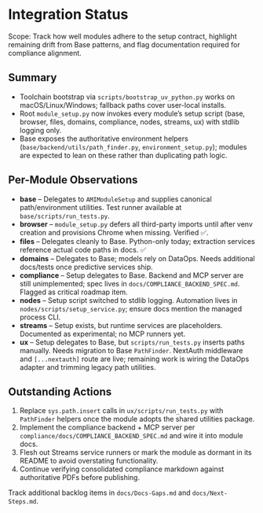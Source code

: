 # Integration Status

Scope: Track how well modules adhere to the setup contract, highlight remaining drift from Base patterns, and flag documentation required for compliance alignment.

## Summary

- Toolchain bootstrap via `scripts/bootstrap_uv_python.py` works on macOS/Linux/Windows; fallback paths cover user-local installs.
- Root `module_setup.py` now invokes every module’s setup script (base, browser, files, domains, compliance, nodes, streams, ux) with stdlib logging only.
- Base exposes the authoritative environment helpers (`base/backend/utils/path_finder.py`, `environment_setup.py`); modules are expected to lean on these rather than duplicating path logic.

## Per-Module Observations

- **base** – Delegates to `AMIModuleSetup` and supplies canonical path/environment utilities. Test runner available at `base/scripts/run_tests.py`.
- **browser** – `module_setup.py` defers all third-party imports until after venv creation and provisions Chrome when missing. Verified ✅.
- **files** – Delegates cleanly to Base. Python-only today; extraction services reference actual code paths in docs. ✅
- **domains** – Delegates to Base; models rely on DataOps. Needs additional docs/tests once predictive services ship.
- **compliance** – Setup delegates to Base. Backend and MCP server are still unimplemented; spec lives in `docs/COMPLIANCE_BACKEND_SPEC.md`. Flagged as critical roadmap item.
- **nodes** – Setup script switched to stdlib logging. Automation lives in `nodes/scripts/setup_service.py`; ensure docs mention the managed process CLI.
- **streams** – Setup exists, but runtime services are placeholders. Documented as experimental; no MCP runners yet.
- **ux** – Setup delegates to Base, but `scripts/run_tests.py` inserts paths manually. Needs migration to Base `PathFinder`. NextAuth middleware and `[...nextauth]` route are live; remaining work is wiring the DataOps adapter and trimming legacy path utilities.

## Outstanding Actions

1. Replace `sys.path.insert` calls in `ux/scripts/run_tests.py` with `PathFinder` helpers once the module adopts the shared utilities package.
2. Implement the compliance backend + MCP server per `compliance/docs/COMPLIANCE_BACKEND_SPEC.md` and wire it into module docs.
3. Flesh out Streams service runners or mark the module as dormant in its README to avoid overstating functionality.
4. Continue verifying consolidated compliance markdown against authoritative PDFs before publishing.

Track additional backlog items in `docs/Docs-Gaps.md` and `docs/Next-Steps.md`.
